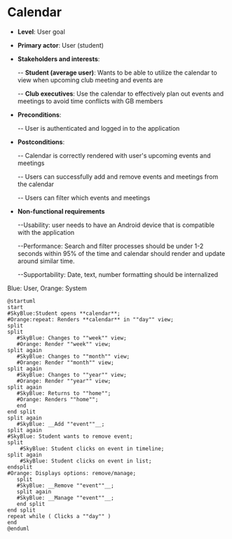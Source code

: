 # Calendar 

* **Level**: User goal


* **Primary actor**: User (student)


* **Stakeholders and interests**:

  -- **Student (average user)**: Wants to be able to utilize the calendar to view 
  when upcoming club meeting and events are

  -- **Club executives**: Use the calendar to effectively plan out events and meetings
  to avoid time conflicts with GB members


* **Preconditions**:

  -- User is authenticated and logged in to the application


* **Postconditions**: 

  -- Calendar is correctly rendered with user's upcoming events and meetings 

  -- Users can successfully add and remove events and meetings from the calendar

  -- Users can filter which events and meetings 

* **Non-functional requirements**
  
  --Usability: user needs to have an Android device that is compatible with the application

  --Performance: Search and filter processes should be under 1-2 seconds within 95% of the time and calendar should render and update around similar time.

  --Supportability: Date, text, number formatting should be internalized

    




Blue: User, Orange: System
```plantuml
@startuml
start
#SkyBlue:Student opens **calendar**;
#Orange:repeat: Renders **calendar** in ""day"" view;
split
split
   #SkyBlue: Changes to ""week"" view;
   #Orange: Render ""week"" view;
split again
   #SkyBlue: Changes to ""month"" view;
   #Orange: Render ""month"" view;
split again
   #SkyBlue: Changes to ""year"" view;
   #Orange: Render ""year"" view;
split again
   #SkyBlue: Returns to ""home"";
   #Orange: Renders ""home"";
   end
end split
split again
   #SkyBlue: __Add ""event""__;
split again
#SkyBlue: Student wants to remove event;
split
    #SkyBlue: Student clicks on event in timeline;
split again
    #SkyBlue: Student clicks on event in list;
endsplit
#Orange: Displays options: remove/manage;
   split
   #SkyBlue: __Remove ""event""__;
   split again
   #SkyBlue: __Manage ""event""__;
   end split
end split
repeat while ( Clicks a ""day"" )
end                                                    
@enduml
```